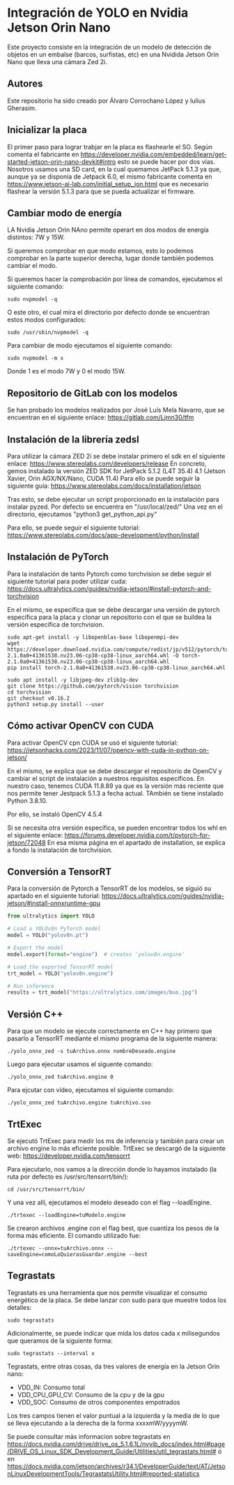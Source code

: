 # Integración de YOLO en Nvidia Jetson Orin Nano
Este proyecto consiste en la integración de un modelo de detección de objetos en un embalse (barcos, surfistas, etc) en una Nvidida Jetson Orin Nano que lleva una cámara Zed 2i.

## Autores
Este repositorio ha sido creado por Álvaro Corrochano López y Iulius Gherasim.

## Inicializar la placa
El primer paso para lograr trabjar en la placa es flashearle el SO. Según comenta el fabricante en https://developer.nvidia.com/embedded/learn/get-started-jetson-orin-nano-devkit#intro esto se puede hacer por dos vías.
Nosotros usamos una SD card, en la cual quemamos JetPack 5.1.3 ya que, aunque ya se disponía de Jetpack 6.0, el mismo fabricante comenta en https://www.jetson-ai-lab.com/initial_setup_jon.html que es necesario flashear la versión 5.1.3 para que se pueda actualizar el firmware.

## Cambiar modo de energía
LA Nvidia Jetson Orin NAno permite operart en dos modos de energía distintos: 7W y 15W.

Si queremos comprobar en que modo estamos, esto lo podemos comprobar en la parte superior derecha, lugar donde también podemos cambiar el modo.

Si queremos hacer la comprobación por línea de comandos, ejecutamos el siguiente comando:

```
sudo nvpmodel -q
```

O este otro, el cual mira el directorio por defecto donde se encuentran estos modos configurados:
```
sudo /usr/sbin/nvpmodel -q
```

Para cambiar de modo ejecutamos el siguiente comando:
```
sudo nvpmodel -m x
```

Donde 1 es el modo 7W y 0 el modo 15W.

## Repositorio de GitLab con los modelos
Se han probado los modelos realizados por José Luís Mela Navarro, que se encuentran en el siguiente enlace: https://gitlab.com/Ljmn30/tfm

## Instalación de la librería zedsl
Para utilizar la cámara ZED 2i se debe instalar primero el sdk en el siguiente enlace: https://www.stereolabs.com/developers/release
En concreto, gemos instalado la versión ZED SDK for JetPack 5.1.2 (L4T 35.4) 4.1 (Jetson Xavier, Orin AGX/NX/Nano, CUDA 11.4)
Para ello se puede seguir la siguiente guía: https://www.stereolabs.com/docs/installation/jetson

Tras esto, se debe ejecutar un script proporcionado en la instalación para instalar pyzed. Por defecto se encuentra en "/usr/local/zed/" 
Una vez en el directorio, ejecutamos "python3 get_python_api.py"

Para ello, se puede seguir el siguiente tutorial: https://www.stereolabs.com/docs/app-development/python/install

## Instalación de PyTorch
Para la instalación de tanto Pytorch como torchvision se debe seguir el siguiente tutorial para poder utilizar cuda: https://docs.ultralytics.com/guides/nvidia-jetson/#install-pytorch-and-torchvision

En el mismo, se especifica que se debe descargar una versión de pytorch específica para la placa y clonar un repositorio con el que se buildea la versión especifica de torchvision.

```
sudo apt-get install -y libopenblas-base libopenmpi-dev
wget https://developer.download.nvidia.com/compute/redist/jp/v512/pytorch/torch-2.1.0a0+41361538.nv23.06-cp38-cp38-linux_aarch64.whl -O torch-2.1.0a0+41361538.nv23.06-cp38-cp38-linux_aarch64.whl
pip install torch-2.1.0a0+41361538.nv23.06-cp38-cp38-linux_aarch64.whl
```

```
sudo apt install -y libjpeg-dev zlib1g-dev
git clone https://github.com/pytorch/vision torchvision
cd torchvision
git checkout v0.16.2
python3 setup.py install --user
```

## Cómo activar OpenCV con CUDA
Para activar OpenCV cpn CUDA se usó el siguiente tutorial: https://jetsonhacks.com/2023/11/07/opencv-with-cuda-in-python-on-jetson/

En el mismo, se explica que se debe descargar el repositorio de OpenCV y cambiar el script de instalación a nuestros requisitos específicos.
En nuestro caso, tenemos CUDA 11.8.89 ya que es la versión más reciente que nos permite tener Jestpack 5.1.3 a fecha actual. TAmbién se tiene instalado Python 3.8.10.

Por ello, se instaló OpenCV 4.5.4

Si se necesita otra versión específica, se pueden encontrar todos los whl en el siguiente enlace: https://forums.developer.nvidia.com/t/pytorch-for-jetson/72048
En esa misma página en el apartado de installation, se explica a fondo la instalación de torchvision.

## Conversión a TensorRT

Para la conversión de Pytorch a TensorRT de los modelos, se siguió su apartado en el siguiente tutorial: https://docs.ultralytics.com/guides/nvidia-jetson/#install-onnxruntime-gpu

``` Python
from ultralytics import YOLO

# Load a YOLOv8n PyTorch model
model = YOLO("yolov8n.pt")

# Export the model
model.export(format="engine")  # creates 'yolov8n.engine'

# Load the exported TensorRT model
trt_model = YOLO("yolov8n.engine")

# Run inference
results = trt_model("https://ultralytics.com/images/bus.jpg")
```

## Versión C++
Para que un modelo se ejecute correctamente en C++ hay primero que pasarlo a TensorRT mediante el mismo programa de la siguiente manera:

```
./yolo_onnx_zed -s tuArchivo.onnx nombreDeseado.engine
```

Luego para ejecutar usamos el siguente comando:

```
./yolo_onnx_zed tuArchivo.engine 0
```

Para ejcutar con vídeo, ejecutamos el siguiente comando:

```
./yolo_onnx_zed tuArchivo.engine tuArchivo.svo
```
## TrtExec

Se ejecutó TrtExec para medir los ms de inferencia y también para crear un archivo engine lo más eficiente posible.
TrtExec se descargó de la siguiente web: https://developer.nvidia.com/tensorrt

Para ejecutarlo, nos vamos a la dirección donde lo hayamos instalado (la ruta por defecto es /usr/src/tensorrt/bin/):

```
cd /usr/src/tensorrt/bin/
```

Y una vez allí, ejecutamos el modelo deseado con el flag --loadEngine. 

```
./trtexec --loadEngine=tuModelo.engine
```
Se crearon archivos .engine con el flag best, que cuantiza los pesos de la forma más eficiente. 
El comando utilizado fue:
```
./trtexec --onnx=tuArchivo.onnx --saveEngine=comoLoQuierasGuardar.engine --best
```
## Tegrastats
Tegrastats es una herramienta que nos permite visualizar el consumo energético de la placa.
Se debe lanzar con sudo para que muestre todos los detalles:

```
sudo tegrastats
```
Adicionalmente, se puede indicar que mida los datos cada x milisegundos que queramos de la siguiente forma:
```
sudo tegrastats --interval x
```

Tegrastats, entre otras cosas, da tres valores de energía en la Jetson Orin nano: 
- VDD_IN: Consumo total
- VDD_CPU_GPU_CV: Consumo de la cpu y de la gpu
- VDD_SOC: Consumo de otros componentes empotrados

Los tres campos tienen el valor puntual a la izquierda y la media de lo que se lleva ejecutando a la derecha de la forma xxxxmW/yyyymW.

Se puede consultar más informacion sobre tegrastats en https://docs.nvidia.com/drive/drive_os_5.1.6.1L/nvvib_docs/index.html#page/DRIVE_OS_Linux_SDK_Development_Guide/Utilities/util_tegrastats.html#
ó en https://docs.nvidia.com/jetson/archives/r34.1/DeveloperGuide/text/AT/JetsonLinuxDevelopmentTools/TegrastatsUtility.html#reported-statistics

